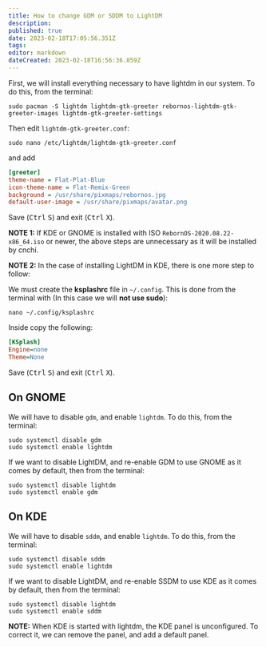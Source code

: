 ```yaml
---
title: How to change GDM or SDDM to LightDM
description: 
published: true
date: 2023-02-18T17:05:56.351Z
tags: 
editor: markdown
dateCreated: 2023-02-18T16:56:36.859Z
---
```


First, we will install everything necessary to have lightdm in our system. To do this, from the terminal:

```
sudo pacman -S lightdm lightdm-gtk-greeter rebornos-lightdm-gtk-greeter-images lightdm-gtk-greeter-settings
```

Then edit `lightdm-gtk-greeter.conf`:
```
sudo nano /etc/lightdm/lightdm-gtk-greeter.conf
```
and add
```ini
[greeter]
theme-name = Flat-Plat-Blue
icon-theme-name = Flat-Remix-Green
background = /usr/share/pixmaps/rebornos.jpg
default-user-image = /usr/share/pixmaps/avatar.png
```
Save (<kbd>Ctrl</kbd> <kbd>S</kbd>) and exit (<kbd>Ctrl</kbd> <kbd>X</kbd>).

**NOTE 1:** If KDE or GNOME is installed with ISO `RebornOS-2020.08.22-x86_64.iso` or newer, the above steps are unnecessary as it will be installed by cnchi.

**NOTE 2:** In the case of installing LightDM in KDE, there is one more step to follow:

We must create the **ksplashrc** file in `~/.config`. This is done from the terminal with (In this case we will **not use sudo**):

```
nano ~/.config/ksplashrc
```

Inside copy the following:

```ini
[KSplash]
Engine=none
Theme=None
```

Save (<kbd>Ctrl</kbd> <kbd>S</kbd>) and exit (<kbd>Ctrl</kbd> <kbd>X</kbd>).
<br>
## On GNOME

We will have to disable `gdm`, and enable `lightdm`. To do this, from the terminal:

```
sudo systemctl disable gdm
sudo systemctl enable lightdm
```

If we want to disable LightDM, and re-enable GDM to use GNOME as it comes by default, then from the terminal:

```
sudo systemctl disable lightdm
sudo systemctl enable gdm
```

## On KDE

We will have to disable `sddm`, and enable `lightdm`. To do this, from the terminal:

```
sudo systemctl disable sddm
sudo systemctl enable lightdm
```

If we want to disable LightDM, and re-enable SSDM to use KDE as it comes by default, then from the terminal:

```
sudo systemctl disable lightdm
sudo systemctl enable sddm
```

**NOTE:** When KDE is started with lightdm, the KDE panel is unconfigured. To correct it, we can remove the panel, and add a default panel.
